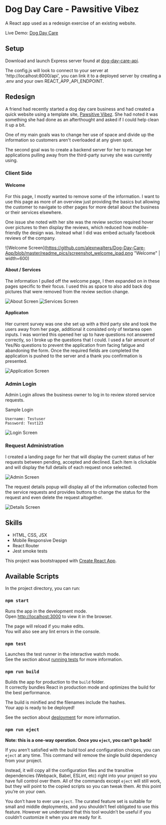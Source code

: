 # Dog Day Care - Pawsitive Vibez

A React app used as a redesign exercise of an existing website.

Live Demo: [Dog Day Care](https://dog-day-care-app.now.sh)

## Setup

Download and launch Express server found at [dog-day-care-api](https://github.com/alexnwalters/dog-day-care-api).

The config.js will look to connect to your server at 'http://localhost:8000/api', you can link it to a deployed server by creating a .env and your own REACT_APP_API_ENDPOINT.

## Redesign

A friend had recently started a dog day care business and had created a quick website using a template site, [Pawsitive Vibez](https://www.pawsitivevibezmd.com/).  She had noted it was something she had done as an afterthought and asked if I could help clean it up a bit.

One of my main goals was to change her use of space and divide up the information so customers aren't overloaded at any given spot.  

The second goal was to create a backend server for her to manage her applications pulling away from the third-party survey she was currently using.

### Client Side

#### Welcome

For this page, I mostly wanted to remove some of the information.  I want to use this page as more of an overview just providing the basics but allowing the customer to navigate to other pages for more detail about the business or their services elsewhere.

One issue she noted with her site was the review section required hover over pictures to then display the reviews, which reduced how mobile-friendly the design was.  Instead what I did was embed actually facebook reviews of the company.

![Welcome Screen](https://github.com/alexnwalters/Dog-Day-Care-App/blob/master/readme_pics/screenshot_welcome_ipad.png "Welcome" | width=600)

#### About / Services

The information I pulled off the welcome page, I then expanded on in these pages specific to their focus.  I used this as space to also add back dog pictures that were removed from the review section change.

![About Screen](https://github.com/alexnwalters/Dog-Day-Care-App/blob/master/readme_pics/screenshot_about_ipad.png "About")
![Services Screen](https://github.com/alexnwalters/Dog-Day-Care-App/blob/master/readme_pics/screenshot_services_ipad.png "Services")

#### Applicaton 

Her current survey was one she set up with a third party site and took the users away from her page, additional it consisted only of textarea open inputs. I was worried this opened her up to have questions not answered correctly, so I broke up the questions that I could.  I used a fair amount of Yes/No questions to prevent the application from facing fatigue and abandoning the form. Once the required fields are completed the application is pushed to the server and a thank you confirmation is presented.

![Application Screen](https://github.com/alexnwalters/Dog-Day-Care-App/blob/master/readme_pics/screenshot_application_ipad.png "Application")

### Admin Login

Admin Login allows the business owner to log in to review stored service requests.

Sample Login

```
Username: Testuser
Password: Test123
```
![Login Screen](https://github.com/alexnwalters/Dog-Day-Care-App/blob/master/readme_pics/screenshot_login_ipad.png "Login")

### Request Administration

I created a landing page for her that will display the current status of her requests between pending, accepted and declined.  Each item is clickable and will display the full details of each request once selected.

![Admin Screen](https://github.com/alexnwalters/Dog-Day-Care-App/blob/master/readme_pics/screenshot_admin_ipad.png "Admin")

The request details popup will display all of the information collected from the service requests and provides buttons to change the status for the request and even delete the request altogether.

![Details Screen](https://github.com/alexnwalters/Dog-Day-Care-App/blob/master/readme_pics/screenshot_details_ipad.png "Details")

## Skills

* HTML, CSS, JSX
* Mobile Responsive Design
* React Router
* Jest smoke tests

This project was bootstrapped with [Create React App](https://github.com/facebook/create-react-app).

## Available Scripts

In the project directory, you can run:

### `npm start`

Runs the app in the development mode.<br />
Open [http://localhost:3000](http://localhost:3000) to view it in the browser.

The page will reload if you make edits.<br />
You will also see any lint errors in the console.

### `npm test`

Launches the test runner in the interactive watch mode.<br />
See the section about [running tests](https://facebook.github.io/create-react-app/docs/running-tests) for more information.

### `npm run build`

Builds the app for production to the `build` folder.<br />
It correctly bundles React in production mode and optimizes the build for the best performance.

The build is minified and the filenames include the hashes.<br />
Your app is ready to be deployed!

See the section about [deployment](https://facebook.github.io/create-react-app/docs/deployment) for more information.

### `npm run eject`

**Note: this is a one-way operation. Once you `eject`, you can’t go back!**

If you aren’t satisfied with the build tool and configuration choices, you can `eject` at any time. This command will remove the single build dependency from your project.

Instead, it will copy all the configuration files and the transitive dependencies (Webpack, Babel, ESLint, etc) right into your project so you have full control over them. All of the commands except `eject` will still work, but they will point to the copied scripts so you can tweak them. At this point you’re on your own.

You don’t have to ever use `eject`. The curated feature set is suitable for small and middle deployments, and you shouldn’t feel obligated to use this feature. However we understand that this tool wouldn’t be useful if you couldn’t customize it when you are ready for it.
